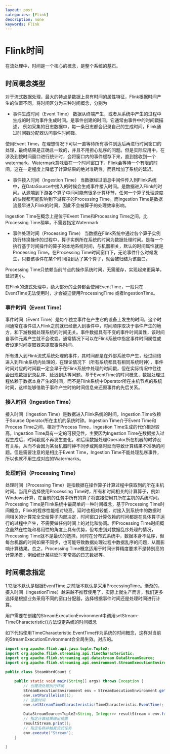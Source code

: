 ```yaml
---
layout: post
categories: [Flink]
description: none
keywords: Flink
---
```

# Flink时间
在流处理中，时间是一个核心的概念，是整个系统的基石。

## 时间概念类型
对于流式数据处理，最大的特点是数据上具有时间的属性特征，Flink根据时间产生的位置不同，将时间区分为三种时间概念，分别为

- 事件生成时间（Event Time）
数据从终端产生，或者从系统中产生的过程中生成的时间为事件生成时间。是事件创建的时间。它通常由事件中的时间戳描述， 例如采集的日志数据中，每一条日志都会记录自己的生成时间，Flink通过时间戳分配器访问事件时间戳。

使用Event Time，在理想情况下可以一直等待所有事件到达后再进行时间窗口的处理，最终结果是正确且一致的，并且不用担心乱序的问题。但是实际应用中，在涉及到按时间窗口进行统计时，会将窗口内的事件缓存下来，直到接收到一个watermark。Watermark意味着在一个时间窗口下，Flink会等待一个有限的时间，这在一定程度上降低了计算结果的绝对准确性，而且增加了系统的延迟。

- 事件接入时间（Ingestion Time）
当数据经过消息中间件传入到Flink系统中，在DataSource中接入的时候会生成事件接入时间。是数据进入Flink的时间。从源端到下游各个算子中间可能有很多计算环节，任何一个算子处理速度的快慢都可能影响到下游算子的Processing Time。而Ingestion Time是数据流最早进入Flink的时间，因此不会被算子的处理效率影响。

Ingestion Time在概念上是位于Event Time和Processing Time之间，比Processing Time稍早，不需要指定Watermark

- 事件处理时间（Processing Time）
当数据在Flink系统中通过各个算子实例执行转换操作的过程中，算子实例所在系统的时间为数据处理时间。是每一个执行基于时间操作的算子的本地系统时间，与机器相关，默认的时间属性就是Processing Time。在Processing Time时间窗口下，无论事件什么时候发生，只要该事件在某个时间段到达了某个算子，就会被归结为该窗口。

Processing Time只依赖当前节点的操作系统时间，无需缓存，实现起来更简单，延迟更小。

在Flink的流式处理中，绝大部分的业务都会使用EventTime，一般只在EventTime无法使用时，才会被迫使用ProcessingTime 或者IngestionTime。

### 事件时间（Event Time）
事件时间（Event Time）是每个独立事件在产生它的设备上发生的时间，这个时间通常在事件进入Flink之前就已经嵌入到事件中，时间顺序取决于事件产生的地方，和下游数据处理系统的时间无关。事件数据具有不变的事件时间属性，该时间自事件元素产生就不会改变。通常情况下可以在Flink系统中指定事件时间属性或者设定时间提取器来提取事件时间。

所有进入到Flink流式系统处理的事件，其时间都是在外部系统中产生，经过网络进入到Flink系统内处理的，在理论情况下（所有系统都具有相同系统时钟），事件时间对应的时间戳一定会早于在Flink系统中处理的时间戳，但在实际情况中往往会出现数据记录乱序、延迟到达等问题。基于EventTime的时间概念，数据处理过程依赖于数据本身产生的时间，而不是Flink系统中Operator所在主机节点的系统时间，这样能够借助于事件产生时的时间信息来还原事件的先后关系。

### 接入时间（Ingestion Time）
接入时间（Ingestion Time）是数据进入Flink系统的时间，Ingestion Time依赖于Source Operator所在主机的系统时钟。Ingestion Time介于Event Time和Process Time之间，相对于Process Time，Ingestion Time生成的代价相对较高，Ingestion Time具有一定的可预见性，主要因为Ingestion Time在数据接入过程生成后，时间戳就不再发生变化，和后续数据处理Operator所在机器的时钟没有关系，从而不会因为某台机器时钟不同步或网络时延而导致计算结果不准确的问题。但是需要注意的是相比于Event Time，Ingestion Time不能处理乱序事件，所以也就不用生成对应的Watermarks。

### 处理时间（Processing Time）
处理时间（Processing Time）是指数据在操作算子计算过程中获取到的所在主机时间。当用户选择使用Processing Time时，所有和时间相关的计算算子，例如Windows计算，在当前的任务中所有的算子将直接使用其所在主机的系统时间。Processing Time是Flink系统中最简单的一种时间概念，基于Processing Time时间概念，Flink的程序性能相对较高，延时也相对较低，对接入到系统中的数据时间相关的计算完全交给算子内部决定，时间窗口计算依赖的时间都是在具体算子运行的过程中产生，不需要做任何时间上的对比和协调。但Processing Time时间概念虽然在性能和易用性的角度上具有优势，但考虑到对数据乱序处理的情况，Processing Time就不是最优的选择。同时在分布式系统中，数据本身不乱序，但每台机器的时间如果不同步，也可能导致数据处理过程中数据乱序的问题，从而影响计算结果。总之，Processing Time概念适用于时间计算精度要求不是特别高的计算场景，例如统计某些延时非常高的日志数据等。

## 时间概念指定
1.12版本默认是根据EventTime,之前版本默认是采用ProcessingTime。渐渐的，摄入时间（IngestionTime）越来越不推荐使用了，实际上就生产而言，我们更多选择是根据业务采用不同的窗口分配器，选择根据事件时间还是处理时间进行计算。

用户需要在创建的StreamExecutionEnvironment中调用setStream-TimeCharacteristic()方法设定系统的时间概念

如下代码使用TimeCharacteristic.EventTime作为系统的时间概念，这样对当前的StreamExecutionEnvironment会全局生效。对应的。
```java
import org.apache.flink.api.java.tuple.Tuple2;
import org.apache.flink.streaming.api.TimeCharacteristic;
import org.apache.flink.streaming.api.datastream.DataStreamSource;
import org.apache.flink.streaming.api.environment.StreamExecutionEnvironment;

public class SteamWordCount {

    public static void main(String[] args) throws Exception {
        // 创建流处理执行环境
        StreamExecutionEnvironment env = StreamExecutionEnvironment.getExecutionEnvironment();
        env.setParallelism(1);
        // 设置时间
        env.setStreamTimeCharacteristic(TimeCharacteristic.EventTime);

        DataStreamSource<Tuple2<String, Integer>> resultStream = env.fromElements(Tuple2.of("Hello", 1683797649), Tuple2.of("World", 1683797649));
        // 指定计算结果输出位置
        resultStream.print();
        // 指定名称并触发流式任务
        env.execute("Stream");
    }

}
```















